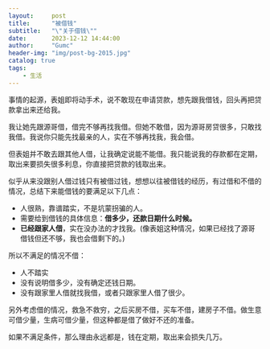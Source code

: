 ```yaml
---
layout:     post
title:      "被借钱"
subtitle:   "\"关于借钱\""
date:       2023-12-12 14:44:00
author:     "Gumc"
header-img: "img/post-bg-2015.jpg"
catalog: true
tags:
    - 生活
---
```

事情的起源，表姐即将动手术，说不敢现在申请贷款，想先跟我借钱，回头再把贷款拿出来还给我。

我让她先跟源哥借，借完不够再找我借。但她不敢借，因为源哥房贷很多，只敢找我借。我说你只能先找最亲的人，实在不够再找我，我会借。

但表姐并不敢去跟其他人借，让我确定说能不能借。我只能说我的存款都在定期，取出来要损失很多利息，你直接把贷款的钱取出来。


似乎从来没跟别人借过钱只有被借过钱，想想以往被借钱的经历，有过借和不借的情况，总结下来能借钱的要满足以下几点：

* 人很熟，靠谱踏实，不是坑蒙拐骗的人。
* 需要给到借钱的具体信息：**借多少，还款日期什么时候。**
* **已经跟家人借**，实在没办法的才找我。(像表姐这种情况，如果已经找了源哥借钱但还不够，我也会借剩下的。)

所以不满足的情况不借：

* 人不踏实
* 没有说明借多少，没有确定还钱日期。
* 没有跟家里人借就找我借，或者只跟家里人借了很少。

另外考虑借的情况，救急不救穷，之后买房不借，买车不借，建房子不借。做生意可借少量，生病可借少量，但这种都是借了做好不还的准备。

如果不满足条件，那么理由永远都是，钱在定期，取出来会损失几万。
